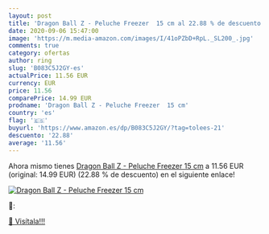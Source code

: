 ```yaml
---
layout: post
title: 'Dragon Ball Z - Peluche Freezer  15 cm al 22.88 % de descuento'
date: 2020-09-06 15:47:00
image: 'https://m.media-amazon.com/images/I/41oPZbD+RpL._SL200_.jpg'
comments: true
category: ofertas
author: ring
slug: 'B083C5J2GY-es'
actualPrice: 11.56 EUR
currency: EUR
price: 11.56
comparePrice: 14.99 EUR
prodname: 'Dragon Ball Z - Peluche Freezer  15 cm'
country: 'es'
flag: '🇪🇸'
buyurl: 'https://www.amazon.es/dp/B083C5J2GY/?tag=tolees-21'
descuento: '22.88'
average: '11.56'
---
```


Ahora mismo tienes [Dragon Ball Z - Peluche Freezer  15 cm](https://www.amazon.es/dp/B083C5J2GY/?tag=tolees-21) a 11.56 EUR (original: 14.99 EUR) (22.88 %  de descuento) en el siguiente enlace!

[![Dragon Ball Z - Peluche Freezer  15 cm](https://m.media-amazon.com/images/I/41oPZbD+RpL._SL200_.jpg)](https://www.amazon.es/dp/B083C5J2GY/?tag=tolees-21)

🔎:


[🛒 Visítala!!!](https://www.amazon.es/dp/B083C5J2GY/?tag=tolees-21)
